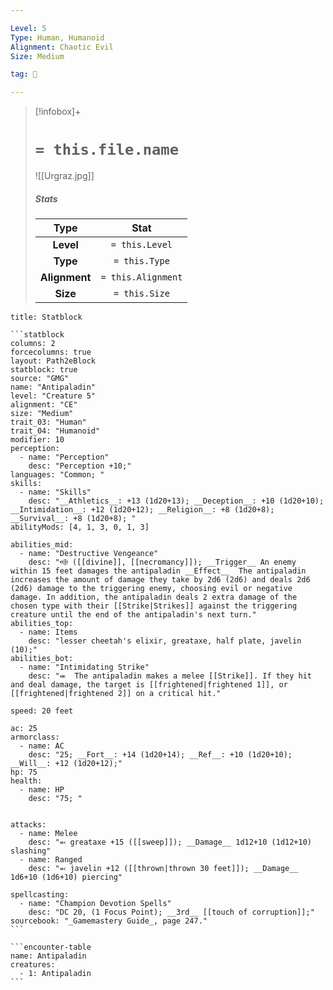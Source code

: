 ```yaml
---

Level: 5
Type: Human, Humanoid
Alignment: Chaotic Evil
Size: Medium

tag: 👹

---
```


> [!infobox]+
> #  `= this.file.name`
> ![[Urgraz.jpg]]
> ##### Stats
> Type | Stat |
> :---:|:---:|
> **Level** | `= this.Level` |
> **Type** | `= this.Type` |
> **Alignment** | `= this.Alignment` |
> **Size** | `= this.Size` |



````ad-info
title: Statblock

```statblock
columns: 2
forcecolumns: true
layout: Path2eBlock
statblock: true
source: "GMG"
name: "Antipaladin"
level: "Creature 5"
alignment: "CE"
size: "Medium"
trait_03: "Human"
trait_04: "Humanoid"
modifier: 10
perception:
  - name: "Perception"
    desc: "Perception +10;"
languages: "Common; "
skills:
  - name: "Skills"
    desc: "__Athletics__: +13 (1d20+13); __Deception__: +10 (1d20+10); __Intimidation__: +12 (1d20+12); __Religion__: +8 (1d20+8); __Survival__: +8 (1d20+8); "
abilityMods: [4, 1, 3, 0, 1, 3]

abilities_mid:
  - name: "Destructive Vengeance"
    desc: "⬲ ([[divine]], [[necromancy]]); __Trigger__ An enemy within 15 feet damages the antipaladin __Effect__  The antipaladin increases the amount of damage they take by 2d6 (2d6) and deals 2d6 (2d6) damage to the triggering enemy, choosing evil or negative damage. In addition, the antipaladin deals 2 extra damage of the chosen type with their [[Strike|Strikes]] against the triggering creature until the end of the antipaladin's next turn."
abilities_top:
  - name: Items
    desc: "lesser cheetah's elixir, greataxe, half plate, javelin (10);"
abilities_bot:
  - name: "Intimidating Strike"
    desc: "⬺  The antipaladin makes a melee [[Strike]]. If they hit and deal damage, the target is [[frightened|frightened 1]], or [[frightened|frightened 2]] on a critical hit."

speed: 20 feet

ac: 25
armorclass:
  - name: AC
    desc: "25; __Fort__: +14 (1d20+14); __Ref__: +10 (1d20+10); __Will__: +12 (1d20+12);"
hp: 75
health:
  - name: HP
    desc: "75; "


attacks:
  - name: Melee
    desc: "⬻ greataxe +15 ([[sweep]]); __Damage__ 1d12+10 (1d12+10) slashing"
  - name: Ranged
    desc: "⬻ javelin +12 ([[thrown|thrown 30 feet]]); __Damage__ 1d6+10 (1d6+10) piercing"

spellcasting:
  - name: "Champion Devotion Spells"
    desc: "DC 20, (1 Focus Point); __3rd__ [[touch of corruption]];"
sourcebook: "_Gamemastery Guide_, page 247."
```

```encounter-table
name: Antipaladin
creatures:
  - 1: Antipaladin
```

````


